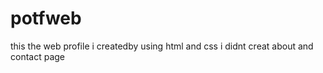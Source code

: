 # potfweb
this the web profile i createdby using html and css 
i didnt creat about and contact page
